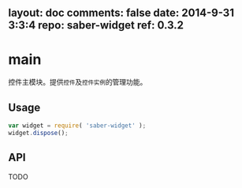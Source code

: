 layout: doc
comments: false
date: 2014-9-31 3:3:4
repo: saber-widget
ref: 0.3.2
---

# main

控件主模块。提供`控件`及`控件实例`的管理功能。


## Usage

``` javascript
var widget = require( 'saber-widget' );
widget.dispose();
```

## API

TODO

